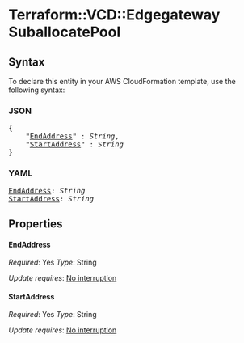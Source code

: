 # Terraform::VCD::Edgegateway SuballocatePool

## Syntax

To declare this entity in your AWS CloudFormation template, use the following syntax:

### JSON

<pre>
{
    "<a href="#endaddress" title="EndAddress">EndAddress</a>" : <i>String</i>,
    "<a href="#startaddress" title="StartAddress">StartAddress</a>" : <i>String</i>
}
</pre>

### YAML

<pre>
<a href="#endaddress" title="EndAddress">EndAddress</a>: <i>String</i>
<a href="#startaddress" title="StartAddress">StartAddress</a>: <i>String</i>
</pre>

## Properties

#### EndAddress

_Required_: Yes
_Type_: String

_Update requires_: [No interruption](https://docs.aws.amazon.com/AWSCloudFormation/latest/UserGuide/using-cfn-updating-stacks-update-behaviors.html#update-no-interrupt)

#### StartAddress

_Required_: Yes
_Type_: String

_Update requires_: [No interruption](https://docs.aws.amazon.com/AWSCloudFormation/latest/UserGuide/using-cfn-updating-stacks-update-behaviors.html#update-no-interrupt)

